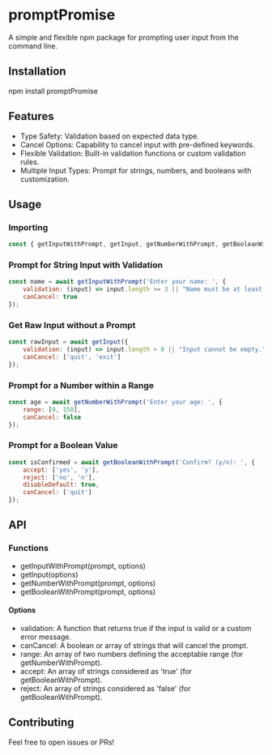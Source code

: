 promptPromise
=============

A simple and flexible npm package for prompting user input from the command line.

Installation
------------

npm install promptPromise

Features
--------

- Type Safety: Validation based on expected data type.
- Cancel Options: Capability to cancel input with pre-defined keywords.
- Flexible Validation: Built-in validation functions or custom validation rules.
- Multiple Input Types: Prompt for strings, numbers, and booleans with customization.

Usage
-----

### Importing

```javascript
const { getInputWithPrompt, getInput, getNumberWithPrompt, getBooleanWithPrompt } = require('promptPromise');
```

### Prompt for String Input with Validation

```javascript
const name = await getInputWithPrompt('Enter your name: ', {
    validation: (input) => input.length >= 3 || "Name must be at least 3 characters long.",
    canCancel: true
});
```

### Get Raw Input without a Prompt

```javascript
const rawInput = await getInput({
    validation: (input) => input.length > 0 || "Input cannot be empty.",
    canCancel: ['quit', 'exit']
});
```

### Prompt for a Number within a Range

```javascript
const age = await getNumberWithPrompt('Enter your age: ', {
    range: [0, 150],
    canCancel: false
});
```

### Prompt for a Boolean Value

```javascript
const isConfirmed = await getBooleanWithPrompt('Confirm? (y/n): ', {
    accept: ['yes', 'y'],
    reject: ['no', 'n'],
    disableDefault: true,
    canCancel: ['quit']
});
```

API
---

### Functions

- getInputWithPrompt(prompt, options)
- getInput(options)
- getNumberWithPrompt(prompt, options)
- getBooleanWithPrompt(prompt, options)

#### Options

- validation: A function that returns true if the input is valid or a custom error message.
- canCancel: A boolean or array of strings that will cancel the prompt.
- range: An array of two numbers defining the acceptable range (for getNumberWithPrompt).
- accept: An array of strings considered as 'true' (for getBooleanWithPrompt).
- reject: An array of strings considered as 'false' (for getBooleanWithPrompt).

Contributing
------------

Feel free to open issues or PRs!
